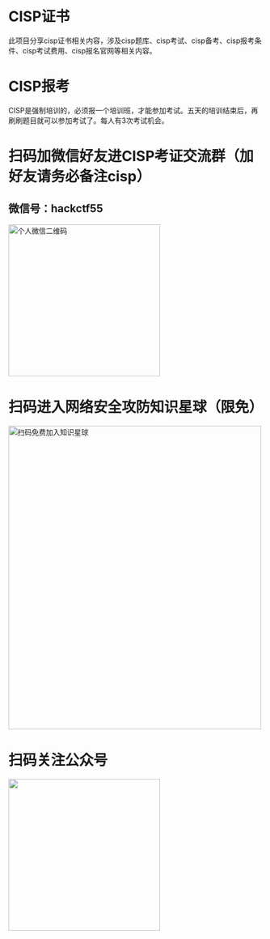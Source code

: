 # CISP证书

此项目分享cisp证书相关内容，涉及cisp题库、cisp考试、cisp备考、cisp报考条件、cisp考试费用、cisp报名官网等相关内容。

# CISP报考

CISP是强制培训的，必须报一个培训班，才能参加考试。五天的培训结束后，再刷刷题目就可以参加考试了。每人有3次考试机会。

# 扫码加微信好友进CISP考证交流群（加好友请务必备注cisp）

## 微信号：hackctf55

<img src="https://github.com/hackctf55/cisp/assets/129292908/18bfe928-89bd-47a9-9dab-187037860c64.jpg" width="300" height="300" class="center-image"  alt="个人微信二维码"/><br/>

# 扫码进入网络安全攻防知识星球（限免）

<img src="https://github.com/hackctf55/cisp/assets/129292908/2f0e4e89-0093-4435-9311-12b5056f3ae6.jpg" width="500" height="600"  class="center-image"  alt="扫码免费加入知识星球"/><br/>

# 扫码关注公众号

<img src="https://github.com/hackctf55/cisp/assets/129292908/3dc7ce03-99ad-439b-9103-efd4c92bf590.jpg" width="300" height="300" class="center-image"  alt=""/><br/>

